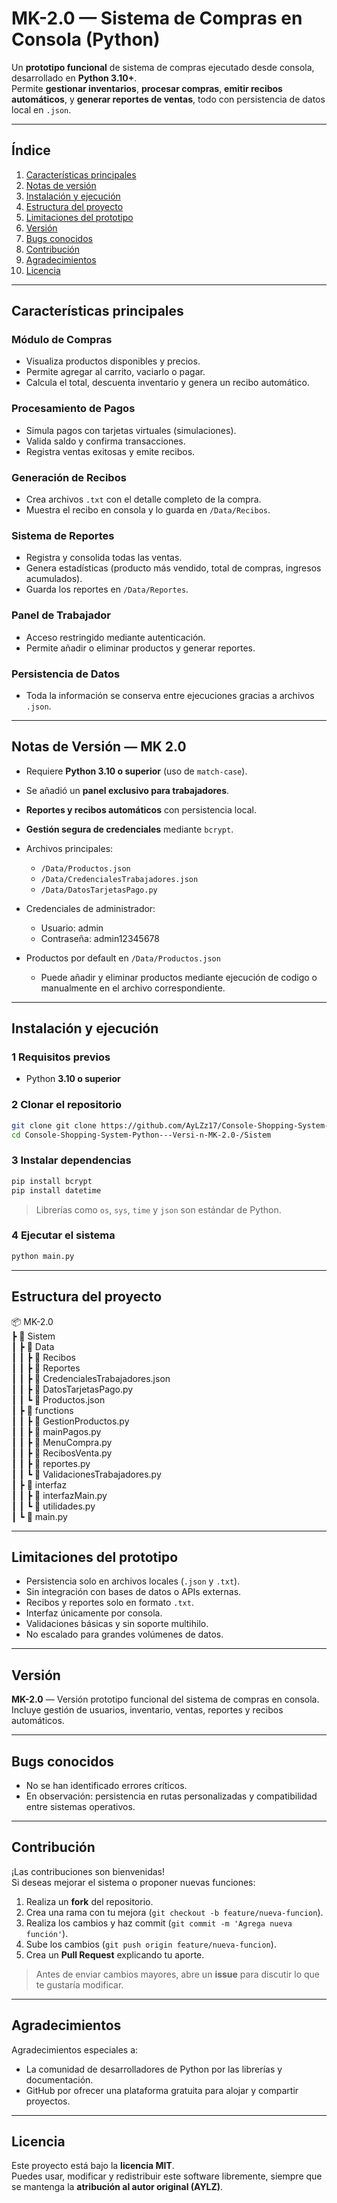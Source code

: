 # MK-2.0 — Sistema de Compras en Consola (Python)

Un **prototipo funcional** de sistema de compras ejecutado desde consola, desarrollado en **Python 3.10+**.  
Permite **gestionar inventarios**, **procesar compras**, **emitir recibos automáticos**, y **generar reportes de ventas**, todo con persistencia de datos local en `.json`.

---

## Índice

1. [Características principales](#-características-principales)  
2. [Notas de versión](#-notas-de-versión)  
3. [Instalación y ejecución](#-instalación-y-ejecución)  
4. [Estructura del proyecto](#-estructura-del-proyecto)  
5. [Limitaciones del prototipo](#-limitaciones-del-prototipo)  
6. [Versión](#-versión)  
7. [Bugs conocidos](#-bugs-conocidos)  
8. [Contribución](#-contribución)  
9. [Agradecimientos](#-agradecimientos)  
10. [Licencia](#-licencia)

---

## Características principales

### Módulo de Compras
- Visualiza productos disponibles y precios.  
- Permite agregar al carrito, vaciarlo o pagar.  
- Calcula el total, descuenta inventario y genera un recibo automático.

### Procesamiento de Pagos
- Simula pagos con tarjetas virtuales (simulaciones).  
- Valida saldo y confirma transacciones.  
- Registra ventas exitosas y emite recibos.

### Generación de Recibos
- Crea archivos `.txt` con el detalle completo de la compra.  
- Muestra el recibo en consola y lo guarda en `/Data/Recibos`.

### Sistema de Reportes
- Registra y consolida todas las ventas.  
- Genera estadísticas (producto más vendido, total de compras, ingresos acumulados).  
- Guarda los reportes en `/Data/Reportes`.

### Panel de Trabajador
- Acceso restringido mediante autenticación.  
- Permite añadir o eliminar productos y generar reportes.  

### Persistencia de Datos
- Toda la información se conserva entre ejecuciones gracias a archivos `.json`.

---

## Notas de Versión — MK 2.0

- Requiere **Python 3.10 o superior** (uso de `match-case`).  
- Se añadió un **panel exclusivo para trabajadores**.  
- **Reportes y recibos automáticos** con persistencia local.  
- **Gestión segura de credenciales** mediante `bcrypt`.  
- Archivos principales:
  - `/Data/Productos.json`  
  - `/Data/CredencialesTrabajadores.json`  
  - `/Data/DatosTarjetasPago.py`
 
- Credenciales de administrador: 
  - Usuario: admin
  - Contraseña: admin12345678

- Productos por default en `/Data/Productos.json`
  - Puede añadir y eliminar productos mediante ejecución de codigo o manualmente en el archivo correspondiente.
  

---

## Instalación y ejecución

### 1️ Requisitos previos
- Python **3.10 o superior**

### 2️ Clonar el repositorio
```bash
git clone git clone https://github.com/AyLZz17/Console-Shopping-System-Python---Versi-n-MK-2.0-.git
cd Console-Shopping-System-Python---Versi-n-MK-2.0-/Sistem
```

### 3️ Instalar dependencias
```bash
pip install bcrypt
pip install datetime
```

> Librerías como `os`, `sys`, `time` y `json` son estándar de Python.

### 4️ Ejecutar el sistema
```bash
python main.py
```

---

## Estructura del proyecto

📦 MK-2.0  
 ┣ 📂 Sistem  
 ┃ ┣ 📂 Data  
 ┃ ┃ ┣ 📂 Recibos  
 ┃ ┃ ┣ 📂 Reportes  
 ┃ ┃ ┣ 📜 CredencialesTrabajadores.json  
 ┃ ┃ ┣ 📜 DatosTarjetasPago.py  
 ┃ ┃ ┗ 📜 Productos.json  
 ┃ ┣ 📂 functions  
 ┃ ┃ ┣ 📜 GestionProductos.py  
 ┃ ┃ ┣ 📜 mainPagos.py  
 ┃ ┃ ┣ 📜 MenuCompra.py  
 ┃ ┃ ┣ 📜 RecibosVenta.py  
 ┃ ┃ ┣ 📜 reportes.py  
 ┃ ┃ ┗ 📜 ValidacionesTrabajadores.py  
 ┃ ┣ 📂 interfaz  
 ┃ ┃ ┣ 📜 interfazMain.py  
 ┃ ┃ ┗ 📜 utilidades.py  
 ┃ ┗ 📜 main.py  

---

## Limitaciones del prototipo

- Persistencia solo en archivos locales (`.json` y `.txt`).  
- Sin integración con bases de datos o APIs externas.  
- Recibos y reportes solo en formato `.txt`.  
- Interfaz únicamente por consola.  
- Validaciones básicas y sin soporte multihilo.  
- No escalado para grandes volúmenes de datos.

---

## Versión

**MK-2.0** — Versión prototipo funcional del sistema de compras en consola.  
Incluye gestión de usuarios, inventario, ventas, reportes y recibos automáticos.

---

## Bugs conocidos

- No se han identificado errores críticos.  
- En observación: persistencia en rutas personalizadas y compatibilidad entre sistemas operativos.

---

## Contribución

¡Las contribuciones son bienvenidas!  
Si deseas mejorar el sistema o proponer nuevas funciones:

1. Realiza un **fork** del repositorio.  
2. Crea una rama con tu mejora (`git checkout -b feature/nueva-funcion`).  
3. Realiza los cambios y haz commit (`git commit -m 'Agrega nueva función'`).  
4. Sube los cambios (`git push origin feature/nueva-funcion`).  
5. Crea un **Pull Request** explicando tu aporte.

> Antes de enviar cambios mayores, abre un **issue** para discutir lo que te gustaría modificar.

---

## Agradecimientos

Agradecimientos especiales a:
- La comunidad de desarrolladores de Python por las librerías y documentación.  
- GitHub por ofrecer una plataforma gratuita para alojar y compartir proyectos.

---

## Licencia

Este proyecto está bajo la **licencia MIT**.  
Puedes usar, modificar y redistribuir este software libremente, siempre que se mantenga la **atribución al autor original (AYLZ)**.
